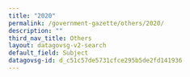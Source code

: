 ```yaml
---
title: "2020"
permalink: /government-gazette/others/2020/
description: ""
third_nav_title: Others
layout: datagovsg-v2-search
default_field: Subject
datagovsg-id: d_c51c57de5731cfce295b5de2fd141936
---
```

